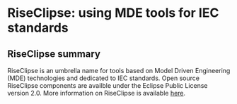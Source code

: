 # RiseClipse: using MDE tools for IEC standards

## RiseClipse summary

RiseClipse is an umbrella name for tools based on Model Driven Engineering (MDE) technologies and dedicated to IEC standards. Open source RiseClipse components are availble under the Eclipse Public License version 2.0. More information on RiseClipse is available [here](https://riseclipse.github.io/).

